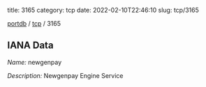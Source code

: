 title: 3165
category: tcp
date: 2022-02-10T22:46:10
slug: tcp/3165

[portdb](/) / [tcp](/category/tcp.html) / 3165


## IANA Data

_Name:_ newgenpay

_Description:_ Newgenpay Engine Service

